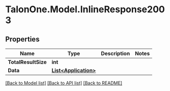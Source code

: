 # TalonOne.Model.InlineResponse2003
## Properties

Name | Type | Description | Notes
------------ | ------------- | ------------- | -------------
**TotalResultSize** | **int** |  | 
**Data** | [**List&lt;Application&gt;**](Application.md) |  | 

[[Back to Model list]](../README.md#documentation-for-models) [[Back to API list]](../README.md#documentation-for-api-endpoints) [[Back to README]](../README.md)


